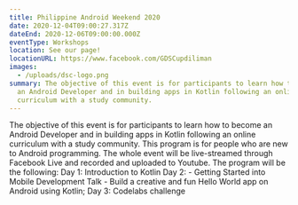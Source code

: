 ```yaml
---
title: Philippine Android Weekend 2020
date: 2020-12-04T09:00:27.317Z
dateEnd: 2020-12-06T09:00:00.000Z
eventType: Workshops
location: See our page!
locationURL: https://www.facebook.com/GDSCupdiliman
images:
  - /uploads/dsc-logo.png
summary: The objective of this event is for participants to learn how to become
  an Android Developer and in building apps in Kotlin following an online
  curriculum with a study community.
---
```


The objective of this event is for participants to learn how to become an Android Developer and in building apps in Kotlin following an online curriculum with a study community. This program is for people who are new to Android programming. The whole event will be live-streamed through Facebook Live and recorded and uploaded to Youtube. The program will be the following: Day 1: Introduction to Kotlin Day 2: - Getting Started into Mobile Development Talk - Build a creative and fun Hello World app on Android using Kotlin; Day 3: Codelabs challenge
